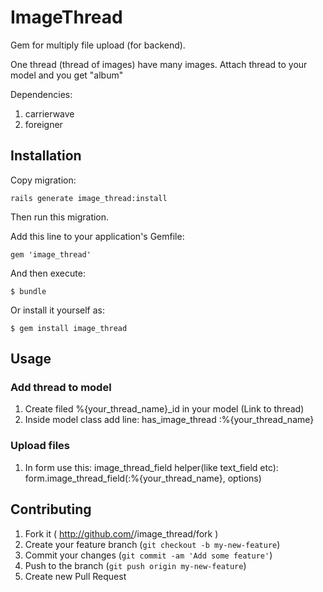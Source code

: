 # ImageThread

Gem for multiply file upload (for backend).

One thread (thread of images) have many images. Attach thread to your model and
you get "album"

Dependencies:
1. carrierwave
2. foreigner



## Installation

Copy migration:

    rails generate image_thread:install

Then run this migration.


Add this line to your application's Gemfile:

    gem 'image_thread'

And then execute:

    $ bundle

Or install it yourself as:

    $ gem install image_thread

## Usage

### Add thread to model
1. Create filed %{your_thread_name}_id in your model (Link to thread)
2. Inside model class add line: has_image_thread :%{your_thread_name}

### Upload files
1. In form use this: image_thread_field helper(like text_field etc): form.image_thread_field(:%{your_thread_name}, options)

## Contributing

1. Fork it ( http://github.com/<my-github-username>/image_thread/fork )
2. Create your feature branch (`git checkout -b my-new-feature`)
3. Commit your changes (`git commit -am 'Add some feature'`)
4. Push to the branch (`git push origin my-new-feature`)
5. Create new Pull Request
